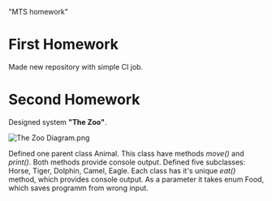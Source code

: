 "MTS homework" 
# First Homework
Made new repository with simple CI job.
# Second Homework
Designed system **"The Zoo"**.

![The Zoo Diagram.png](https://github.com/user-attachments/assets/a718e8a5-ba43-46a4-a366-e0dce24a27dc)

Defined one parent class Animal. This class have methods *move()* and *print()*. Both methods provide console output.
Defined five subclasses: Horse, Tiger, Dolphin, Camel, Eagle. Each class has it's unique *eat()* method, which provides console output. As a parameter it takes enum Food, which saves programm from wrong input.
